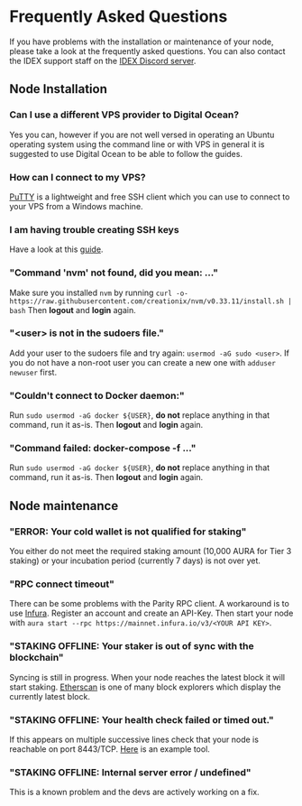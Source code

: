# Frequently Asked Questions
If you have problems with the installation or maintenance of your node, please take a look at the frequently asked questions. You can also contact the IDEX support staff on the [IDEX Discord server](https://discord.gg/tQa9CAB).

## Node Installation

### Can I use a different VPS provider to Digital Ocean?
Yes you can, however if you are not well versed in operating an Ubuntu operating system using the command line or with VPS in general it is suggested to use Digital Ocean to be able to follow the guides.

### How can I connect to my VPS?
[PuTTY](https://www.putty.org/) is a lightweight and free SSH client which you can use to connect to your VPS from a Windows machine.

### I am having trouble creating SSH keys
Have a look at this [guide](https://www.digitalocean.com/community/tutorials/how-to-create-ssh-keys-with-putty-to-connect-to-a-vps).

### "Command 'nvm' not found, did you mean: ..."
Make sure you installed `nvm` by running
`curl -o- https://raw.githubusercontent.com/creationix/nvm/v0.33.11/install.sh | bash`
Then **logout** and **login** again.

### "\<user\> is not in the sudoers file."
Add your user to the sudoers file and try again: `usermod -aG sudo <user>`. If you do not have a non-root user you can create a new one with `adduser newuser` first.

### "Couldn't connect to Docker daemon:"
Run `sudo usermod -aG docker ${USER}`, **do not** replace anything in that command, run it as-is. Then **logout** and **login** again.

### "Command failed: docker-compose -f  ..."
Run `sudo usermod -aG docker ${USER}`, **do not** replace anything in that command, run it as-is. Then **logout** and **login** again.

	
## Node maintenance

### "ERROR: Your cold wallet is not qualified for staking"
You either do not meet the required staking amount (10,000 AURA for Tier 3 staking) or your incubation period (currently 7 days) is not over yet.

### "RPC connect timeout"
There can be some problems with the Parity RPC client. A workaround is to use [Infura](https://infura.io/). Register an account and create an API-Key. Then start your node with 
`aura start --rpc https://mainnet.infura.io/v3/<YOUR API KEY>`.

### "STAKING OFFLINE: Your staker is out of sync with the blockchain"
Syncing is still in progress. When your node reaches the latest block it will start staking. [Etherscan](https://etherscan.io/) is one of many block explorers which display the currently latest block.

### "STAKING OFFLINE: Your health check failed or timed out."
If this appears on multiple successive lines check that your node is reachable on port 8443/TCP. [Here](https://www.yougetsignal.com/tools/open-ports/) is an example tool.

### "STAKING OFFLINE: Internal server error / undefined"
This is a known problem and the devs are actively working on a fix. 

